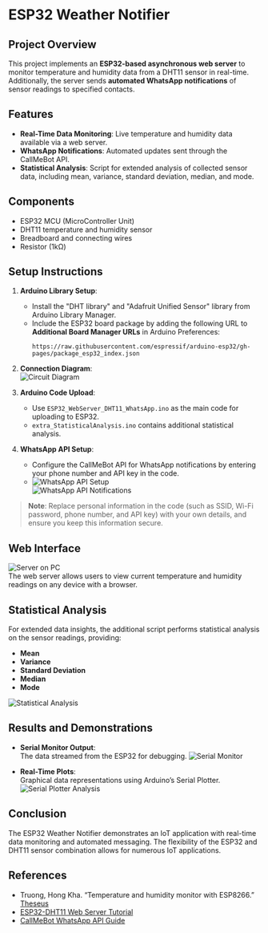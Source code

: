 # ESP32 Weather Notifier

## Project Overview
This project implements an **ESP32-based asynchronous web server** to monitor temperature and humidity data from a DHT11 sensor in real-time. Additionally, the server sends **automated WhatsApp notifications** of sensor readings to specified contacts.

## Features
- **Real-Time Data Monitoring**: Live temperature and humidity data available via a web server.
- **WhatsApp Notifications**: Automated updates sent through the CallMeBot API.
- **Statistical Analysis**: Script for extended analysis of collected sensor data, including mean, variance, standard deviation, median, and mode.

## Components
- ESP32 MCU (MicroController Unit)
- DHT11 temperature and humidity sensor
- Breadboard and connecting wires
- Resistor (1kΩ)

## Setup Instructions

1. **Arduino Library Setup**:  
   - Install the "DHT library" and "Adafruit Unified Sensor" library from Arduino Library Manager.
   - Include the ESP32 board package by adding the following URL to **Additional Board Manager URLs** in Arduino Preferences:
     ```
     https://raw.githubusercontent.com/espressif/arduino-esp32/gh-pages/package_esp32_index.json
     ```
     
2. **Connection Diagram**:  
   ![Circuit Diagram](images/ckt_diag.jpeg)

3. **Arduino Code Upload**:
   - Use `ESP32_WebServer_DHT11_WhatsApp.ino` as the main code for uploading to ESP32.
   - `extra_StatisticalAnalysis.ino` contains additional statistical analysis.

4. **WhatsApp API Setup**:
   - Configure the CallMeBot API for WhatsApp notifications by entering your phone number and API key in the code.
   - ![WhatsApp API Setup](images/whatsapp_api1.jpg)  
     ![WhatsApp API Notifications](images/whatsapp_api2.jpg)

> **Note**: Replace personal information in the code (such as SSID, Wi-Fi password, phone number, and API key) with your own details, and ensure you keep this information secure.

## Web Interface
![Server on PC](images/Capture-2.PNG)  
The web server allows users to view current temperature and humidity readings on any device with a browser.

## Statistical Analysis
For extended data insights, the additional script performs statistical analysis on the sensor readings, providing:
- **Mean**
- **Variance**
- **Standard Deviation**
- **Median**
- **Mode**

![Statistical Analysis](images/statistics.png)

## Results and Demonstrations

- **Serial Monitor Output**:  
  The data streamed from the ESP32 for debugging.
  ![Serial Monitor](images/serial_monitor.png)

- **Real-Time Plots**:  
  Graphical data representations using Arduino’s Serial Plotter.
  ![Serial Plotter Analysis](images/SerialPlotterAnalysis.png)

## Conclusion
The ESP32 Weather Notifier demonstrates an IoT application with real-time data monitoring and automated messaging. The flexibility of the ESP32 and DHT11 sensor combination allows for numerous IoT applications.

## References
- Truong, Hong Kha. “Temperature and humidity monitor with ESP8266.” [Theseus](https://www.theseus.fi/handle/10024/262546)
- [ESP32-DHT11 Web Server Tutorial](https://randomnerdtutorials.com/esp32-dht11-dht22-temperature-humidity-web-server-arduino-ide/)
- [CallMeBot WhatsApp API Guide](https://randomnerdtutorials.com/esp32-send-messages-whatsapp/)

